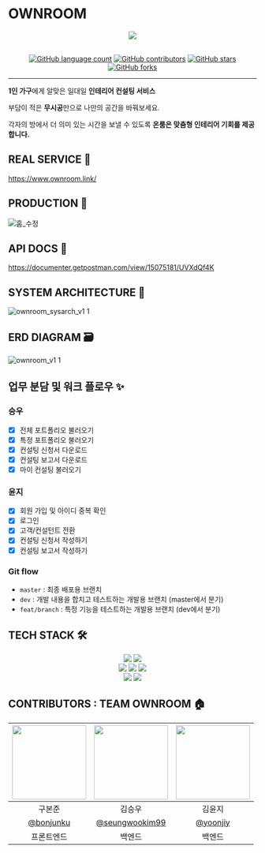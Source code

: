 # OWNROOM 
<div align="center">
  <img src="https://user-images.githubusercontent.com/90975718/152309514-baaaa97a-b07e-400e-8462-12256c7a05ea.png">
  <br><br>
</div>
<p align="center">
	<a href="https://github.com/Like-that-house/ownroom-backend/search?l=TSX&type=code"><img alt="GitHub language count" src="https://img.shields.io/github/languages/count/Like-that-house/ownroom-backend"></a>
	<a href="https://github.com/Like-that-house/ownroom-backend/graphs/contributors"><img alt="GitHub contributors" src="https://img.shields.io/github/contributors/Like-that-house/ownroom-backend?color=success"></a>
	<a href="https://github.com/Like-that-house/ownroom-backend/stargazers"><img alt="GitHub stars" src="https://img.shields.io/github/stars/Like-that-house/ownroom-backend"></a>
	<a href="https://github.com/Like-that-house/ownroom-backend/network"><img alt="GitHub forks" src="https://img.shields.io/github/forks/Like-that-house/ownroom-backend"></a>
</p>

---

**1인 가구**에게 알맞은 일대일 **인테리어 컨설팅 서비스**

부담이 적은 **무시공**만으로 나만의 공간을 바꿔보세요.

각자의 방에서 더 의미 있는 시간을 보낼 수 있도록 **온룸은 맞춤형 인테리어 기회를 제공합니다.**

## REAL SERVICE 🎉
https://www.ownroom.link/
  
## PRODUCTION 💎
![홈_수정](https://user-images.githubusercontent.com/90975718/152320280-cec33873-ad5d-4c61-a493-3fe9901fa207.jpg)

## API DOCS 📝
https://documenter.getpostman.com/view/15075181/UVXdQf4K

## SYSTEM ARCHITECTURE 📐
![ownroom_sysarch_v1 1](https://user-images.githubusercontent.com/90975718/152312893-0fdab575-3590-4490-8966-4033b2240e49.png)

## ERD DIAGRAM 🗃
![ownroom_v1 1](https://user-images.githubusercontent.com/90975718/152313340-7cb19b7c-dab7-4f16-beac-30667afefdf1.png)

## 업무 분담 및 워크 플로우 ✨
### 승우
- [x] 전체 포트폴리오 불러오기
- [x] 특정 포트폴리오 불러오기
- [x] 컨설팅 신청서 다운로드
- [x] 컨설팅 보고서 다운로드
- [x] 마이 컨설팅 불러오기

### 윤지
- [x] 회원 가입 및 아이디 중복 확인 
- [x] 로그인
- [x] 고객/컨설턴트 전환
- [x] 컨설팅 신청서 작성하기
- [x] 컨설팅 보고서 작성하기

### Git flow
- `master` : 최종 배포용 브랜치
- `dev` : 개발 내용을 합치고 테스트하는 개발용 브랜치 (master에서 분기)
- `feat/branch` : 특정 기능을 테스트하는 개발용 브랜치 (dev에서 분기) 

## TECH STACK 🛠
<div align=center> 
<img src="https://img.shields.io/badge/python-3776AB?style=for-the-badge&logo=python&logoColor=white">
<img src="https://img.shields.io/badge/django-092E20?style=for-the-badge&logo=django&logoColor=white">
<br>
<img src="https://img.shields.io/badge/amazon aws-232F3E?style=for-the-badge&logo=amazon aws&logoColor=white">
<img src="https://img.shields.io/badge/amazon s3-569A31?style=for-the-badge&logo=amazon s3&logoColor=white">
<img src="https://img.shields.io/badge/mysql-4479A1?style=for-the-badge&logo=mysql&logoColor=white">
<br>
<img src="https://img.shields.io/badge/docker-2496ED?style=for-the-badge&logo=docker&logoColor=white">
<img src="https://img.shields.io/badge/github actions-2088FF?style=for-the-badge&logo=github actions&logoColor=white">
</div>

## CONTRIBUTORS : TEAM OWNROOM 🏠
| <img src ="https://avatars.githubusercontent.com/u/62752488?v=4" width = 150/> |                 <img src ="https://avatars.githubusercontent.com/u/48646015?v=4" width = 150/>                 | <img src ="https://avatars.githubusercontent.com/u/90975718?v=4" width = 150/> |
| :----------------------------------------------------------------------------: | :------------------------------------------------------------------------------------------------------------: | :----------------------------------------------------------------------------: |
|                                     구본준                                     |                                                     김승우                                                     |                                     김윤지                                     |
|                           <a href ="">@bonjunku</a>                            | <a href ="https://github.com/seungwooKim99">@seungwookim99</a> |               <a href ="https://github.com/yoonjiy">@yoonjiy</a>               |
|                                   프론트엔드                                   |                                                     백엔드                                                     |                                     백엔드                                     |

